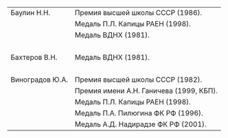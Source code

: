 |||
|-|-|
|Баулин Н.Н.|Премия высшей школы СССР (1986).|
||Медаль П.Л. Капицы РАЕН (1998).|
||Медаль ВДНХ (1981).|
|&nbsp;||
|Бахтеров В.Н.|Медаль ВДНХ (1981).|
|&nbsp;||
|Виноградов Ю.А.|Премия высшей школы СССР (1982).|
||Премия имени А.Н. Ганичева (1999, КБП).|
||Медаль П.Л. Капицы РАЕН (1998).|
||Медаль П.А. Пилюгина ФК РФ (1996).|
||Медаль А.Д. Надирадзе ФК РФ (2001).|
